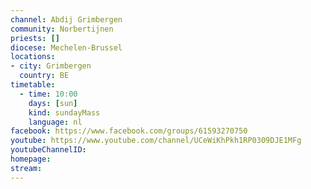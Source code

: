 ```yaml
---
channel: Abdij Grimbergen
community: Norbertijnen
priests: []
diocese: Mechelen-Brussel
locations:
- city: Grimbergen
  country: BE
timetable:
  - time: 10:00
    days: [sun]
    kind: sundayMass
    language: nl
facebook: https://www.facebook.com/groups/61593270750
youtube: https://www.youtube.com/channel/UCeWiKhPkh1RP0309DJE1MFg
youtubeChannelID:
homepage:
stream:
---
```

